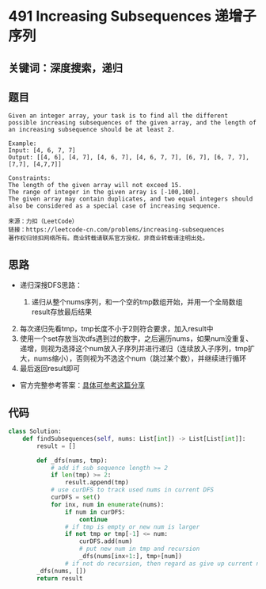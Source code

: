 # 491 Increasing Subsequences 递增子序列

## 关键词：深度搜索，递归

## 题目

``` Text
Given an integer array, your task is to find all the different possible increasing subsequences of the given array, and the length of an increasing subsequence should be at least 2.

Example:
Input: [4, 6, 7, 7]
Output: [[4, 6], [4, 7], [4, 6, 7], [4, 6, 7, 7], [6, 7], [6, 7, 7], [7,7], [4,7,7]]
 
Constraints:
The length of the given array will not exceed 15.
The range of integer in the given array is [-100,100].
The given array may contain duplicates, and two equal integers should also be considered as a special case of increasing sequence.

来源：力扣（LeetCode）
链接：https://leetcode-cn.com/problems/increasing-subsequences
著作权归领扣网络所有。商业转载请联系官方授权，非商业转载请注明出处。
```

## 思路

* 递归深搜DFS思路：

  1. 递归从整个nums序列，和一个空的tmp数组开始，并用一个全局数组result存放最后结果
2. 每次递归先看tmp，tmp长度不小于2则符合要求，加入result中
  3. 使用一个set存放当次dfs遇到过的数字，之后遍历nums，如果num没重复、递增，则视为选择这个num放入子序列并进行递归（连续放入子序列，tmp扩大，nums缩小），否则视为不选这个num（跳过某个数），并继续进行循环
4. 最后返回result即可
  
* 官方完整参考答案：[具体可参考这篇分享](https://leetcode-cn.com/problems/increasing-subsequences/solution/di-zeng-zi-xu-lie-by-leetcode-solution/)

## 代码

``` Python
class Solution:
    def findSubsequences(self, nums: List[int]) -> List[List[int]]:
        result = []

        def _dfs(nums, tmp):
            # add if sub sequence length >= 2
            if len(tmp) >= 2:
                result.append(tmp)
            # use curDFS to track used nums in current DFS
            curDFS = set()
            for inx, num in enumerate(nums):
                if num in curDFS:
                    continue
                # if tmp is empty or new num is larger
                if not tmp or tmp[-1] <= num:
                    curDFS.add(num)
                    # put new num in tmp and recursion
                    _dfs(nums[inx+1:], tmp+[num])
                # if not do recursion, then regard as give up current num
        _dfs(nums, [])
        return result
```




